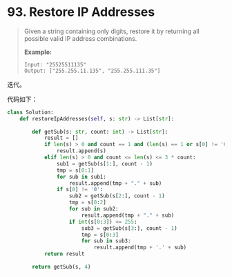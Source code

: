 # 93. Restore IP Addresses

> Given a string containing only digits, restore it by returning all possible valid IP address combinations.
>
> **Example:**
>
> ```
> Input: "25525511135"
> Output: ["255.255.11.135", "255.255.111.35"]
> ```

迭代。

代码如下：

```python
class Solution:
    def restoreIpAddresses(self, s: str) -> List[str]:
        
        def getSub(s: str, count: int) -> List[str]:
            result = []
            if len(s) > 0 and count == 1 and (len(s) == 1 or s[0] != '0') and int(s) <= 255:
                result.append(s)
            elif len(s) > 0 and count <= len(s) <= 3 * count:
                sub1 = getSub(s[1:], count - 1)
                tmp = s[0:1]
                for sub in sub1:
                    result.append(tmp + "." + sub)
                if s[0] != '0':
                    sub2 = getSub(s[2:], count - 1)
                    tmp = s[0:2]
                    for sub in sub2:
                        result.append(tmp + "." + sub)
                    if int(s[0:3]) <= 255:
                        sub3 = getSub(s[3:], count - 1)
                        tmp = s[0:3]
                        for sub in sub3:
                            result.append(tmp + '.' + sub)
            return result
        
        return getSub(s, 4)
```

